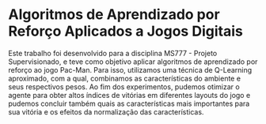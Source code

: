 # Algoritmos de Aprendizado por Reforço Aplicados a Jogos Digitais

Este trabalho foi desenvolvido para a disciplina MS777 - Projeto Supervisionado, e teve como objetivo aplicar algoritmos de aprendizado por reforço ao jogo Pac-Man. Para isso, utilizamos uma técnica de Q-Learning aproximado, com a qual, combinamos as características do ambiente e seus respectivos pesos. Ao fim dos experimentos, pudemos otimizar o agente para obter altos índices de vitórias em diferentes layouts do jogo e pudemos concluir também quais as características mais importantes para sua vitória e os efeitos da normalização das características. 
